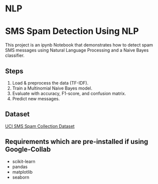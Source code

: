 # NLP
# SMS Spam Detection Using NLP

This project is an ipynb Notebook that demonstrates how to detect spam SMS messages using Natural Language Processing and a Naive Bayes classifier.

## Steps
1. Load & preprocess the data (TF-IDF).
2. Train a Multinomial Naive Bayes model.
3. Evaluate with accuracy, F1-score, and confusion matrix.
4. Predict new messages.

## Dataset
[UCI SMS Spam Collection Dataset](https://archive.ics.uci.edu/ml/datasets/SMS+Spam+Collection)

## Requirements which are pre-installed if using Google-Collab
- scikit-learn
- pandas
- matplotlib
- seaborn
